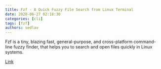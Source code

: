 ```yaml
---
title: Fzf - A Quick Fuzzy File Search from Linux Terminal
date: 2020-06-27 02:18:30
categories: [cli]
tags: [fzf]
authors: sedlav
---
```


Fzf is a tiny, blazing fast, general-purpose, and cross-platform command-line fuzzy finder, that helps you to search and open files quickly in Linux systems.

[Link](https://www.tecmint.com/fzf-fuzzy-file-search-from-linux-terminal/)

